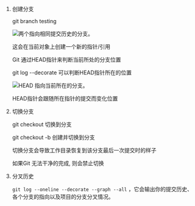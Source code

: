 1. 创建分支

   git branch testing

   ![两个指向相同提交历史的分支。](https://git-scm.com/book/en/v2/images/two-branches.png)

   这会在当前对象上创建一个新的指针/引用

   Git 通过HEAD指针来判断当前所处的分支位置

   git log --decorate 可以判断HEAD指针所在的位置

   ![HEAD 指向当前所在的分支。](https://git-scm.com/book/en/v2/images/head-to-master.png)

   HEAD指针会跟随所在指针的提交而变化位置

2. 切换分支

   git checkout <branch> 切换到分支

   git checkout -b <branch> 创建并切换到分支

   切换分支会导致工作目录恢复到该分支最后一次提交时的样子

   如果Git 无法干净的完成, 则会禁止切换

3. 分叉历史

   `git log --oneline --decorate --graph --all` ，它会输出你的提交历史、各个分支的指向以及项目的分支分叉情况。

   
